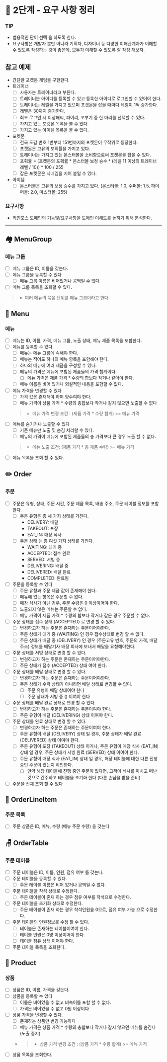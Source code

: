 # 🚀 2단계 - 요구 사항 정리

### TIP

- 범용적인 단어 선택 을 하도록 한다.
- 요구사항은 개발자 뿐만 아니라 기획자, 디자이너 등 다양한 이해관계자가 이해할 수 있도록 작성하는 것이 좋은데, 모두가 이해할 수 있도록 잘 작성 해보자.

## 참고 예제

- 간단한 포켓몬 게임을 구현한다.
- 트레이너
    - [ ]  사용자는 트레이너라고 부른다.
    - [ ]  트레이너는 아이디를 등록할 수 있고 등록한 아이디로 로그인할 수 있어야 한다.
    - [ ]  트레이너는 레벨을 가지고 있으며 포켓몬을 잡을 때마다 레벨이 1씩 증가한다.
    - [ ]  레벨은 30까지 증가한다.
    - [ ]  최초 로그인 시 이상해씨, 파이리, 꼬부기 중 한 마리를 선택할 수 있다.
    - [ ]  가지고 있는 포켓몬 목록을 볼 수 있다.
    - [ ]  가지고 있는 아이템 목록을 볼 수 있다.
- 포켓몬
    - [ ]  전국 도감 번호 1번부터 151번까지의 포켓몬이 무작위로 등장한다.
    - [ ]  포켓몬은 고유의 포획률을 가지고 있다.
    - [ ]  트레이너는 가지고 있는 몬스터볼을 소비함으로써 포켓몬을 잡을 수 있다.
    - [ ]  포획률 = (포켓몬의 포획률 * 몬스터볼 보정 승수 * (레벨 11 이상의 트레이너 레벨 / 10)) * 100 / 255
    - [ ]  잡은 포켓몬은 닉네임을 지어 붙일 수 있다.
- 아이템
    - [ ]  몬스터볼은 고유의 보정 승수를 가지고 있다.
      (몬스터볼: 1.0, 수퍼볼: 1.5, 하이퍼볼: 2.0, 마스터볼: 255)

### 요구사항

- 키친포스 도메인의 기능및/요구사항을 도메인 이해도를 높히기 위해 분석한다.

---

## 🏘️ MenuGroup
### 메뉴 그룹

- [ ] 메뉴 그룹은 ID, 이름을 갖는다.
- [ ] 메뉴 그룹을 등록할 수 있다
    - [ ] 메뉴 그룹 이름은 비어있거나 공백일 수 없다
- [ ] 메뉴 그룹 목록을 조회할 수 있다.

> - 여러 메뉴의 묶음 단위를 메뉴 그룹이라고 한다.

## 📒 Menu
### 메뉴 

- [ ] 메뉴는 ID, 이름, 가격, 메뉴 그룹, 노출 상태, 메뉴 제품 목록을 포함한다.
- [ ] 메뉴를 등록할 수 있다
    - [ ] 메뉴는 메뉴 그룹에 속해야 한다.
    - [ ] 메뉴는 적어도 하나의 메뉴 항목을 포함해야 한다.
    - [ ] 하나의 메뉴에 여러 제품을 구성할 수 있다.
    - [ ] 메뉴의 가격은 메뉴에 포함된 제품들의 가격 합계이다.
        - [ ] 메뉴 가격은 제품 가격 * 수량의 합보다 작거나 같아야 한다.
    - [ ] 메뉴 이름은 비어 있거나 외설적인 내용을 포함할 수 없다.
- [ ] 메뉴 가격을 변경할 수 있다
    - [ ] 가격 값은 존재해야 하며 양수여야 한다.
    - [ ] 메뉴 가격이 상품 가격 * 수량의 총합보다 작거나 같지 않으면 노출할 수 없다
  > - 메뉴 가격 변경 조건 : (제품 가격 * 수량 합계) >= 메뉴 가격
- [ ] 메뉴를 숨기거나 노출할 수 있다
    - [ ] 기존 메뉴만 노출 및 숨김 처리할 수 있다.
    - [ ] 메뉴의 가격이 메뉴에 포함된 제품들의 총 가격보다 큰 경우 노출 할 수 없다.
  > - 메뉴 노출 조건: (제품 가격 * 총 제품 수량) >= 메뉴 가격
- [ ] 메뉴 목록을 조회 할 수 있다. 

## ✏️ Order
### 주문

- [ ] 주문은 유형, 상태, 주문 시간, 주문 제품 목록, 배송 주소, 주문 테이블 정보를 포함한다.
    - [ ] 주문 유형은 총 세 가지 상태를 가진다.
        - DELIVERY: 배달
        - TAKEOUT: 포장
        - EAT_IN: 매장 식사
    - [ ] 주문 상태 는 총 여섯 가지 상태를 가진다.
        - WAITING: 대기 중
        - ACCEPTED: 접수 완료
        - SERVED: 서빙 중
        - DELIVERING: 배달 중
        - DELIVERED: 배달 완료
        - COMPLETED: 완료됨
- [ ] 주문을 등록할 수 있다
    - [ ] 주문 유형과 주문 제품 값이 존재해야 한다.
    - [ ] 메뉴에 없는 항목은 주문할 수 없다.
    - [ ] 매장 식사가 아닌 경우, 주문 수량은 0 이상이어야 한다.
    - [ ] 노출되지 않은 메뉴는 주문할 수 없다.
    - [ ] 메뉴 가격이 제품 가격 * 수량의 합보다 작거나 같은 경우 주문할 수 없다.
- [ ] 주문 상태를 접수 상태 (ACCEPTED) 로 변경 할 수 있다.
  - [ ] 변경하고자 하는 주문은 존재하는 주문이어야한다.
  - [ ] 주문 상태가 대기 중 (WAITING) 인 경우 접수상태로 변경 할 수 없다.
  - [ ] 주문 상태가 배달 중 (DELIVERY) 인 경우 (주문고유 번호, 주문의 가격, 배달 주소) 정보를 배달기사 배정 회사에 보내서 배달을 요청해야한다. 
- [ ] 주문 상태를 서빙 상태로 변경 할 수 있다.
  - [ ] 변경하고자 하는 주문은 존재하는 주문이어야한다.
  - [ ] 주문 상태가 접수 (ACCEPTED) 상태 여야 한다.
- [ ] 주문 상태를 배달 상태로 변경 할 수 있다.
  - [ ] 변경하고자 하는 주문은 존재하는 주문이어야한다.
  - [ ] 주문 상태가 수락 상태가 아니라면 배달 상태로 변경할 수 없다.
    - [ ] 주문 유형이 배달 상태여야 한다
    - [ ] 주문 상태가 서빙 중 () 이여야 한다
- [ ] 주문 상태를 배달 완료 상태로 변경 할 수 있다.
  - [ ] 변경하고자 하는 주문은 존재하는 주문이여야 한다.
  - [ ] 주문 유형이 배달 (DELIVERING) 상태 이여야 한다.
- [ ] 주문 상태를 완료 상태로 변경 할 수 있다.
  - [ ] 변경하고자 하는 주문은 존재하는 주문이여야 한다.
  - [ ] 주문 유형이 배달 (DELIVERY) 상태 일 경우, 주문 상태가 배달 완료 (DELIVERED) 상태 이여야 한다.
  - [ ] 주문 유형이 포장 (TAKEOUT) 상태 이거나, 주문 유형이 매장 식사 (EAT_IN) 상태 일 경우, 주문 상태가 서빙 완료 (SERVED) 상태 이여야 한다.
  - [ ] 주문 유형이 매장 식사 (EAT_IN) 상태 일 경우, 해당 테이블에 대한 다른 진행 중인 주문이 있는지 확인한다.
    - [ ] 만약 해당 테이블에 진행 중인 주문이 없다면, 고객이 식사를 마치고 떠난 것으로 간주하고 테이블을 초기화 한다 (다른 손님을 받을 준비)
- [ ] 주문을 전체 조회 할 수 있다

## 🛒 OrderLineItem
### 주문 목록

- [ ] 주문 상품은 ID, 메뉴, 수량 (메뉴 주문 수량) 을 갖는다

## 🪑 OrderTable
### 주문 테이블

- [ ] 주문 테이블은 ID, 이름, 인원, 점유 여부 를 갖는다.
- [ ] 주문 테이블을 등록할 수 있다.
    - [ ] 주문 테이블 이름은 비어 있거나 공백일 수 없다.
- [ ] 주문 테이블을 착석 상태로 수정한다.
    - [ ] 주문 테이블이 존재 하는 경우 점유 여부를 착석으로 수정한다.
- [ ] 주문 테이블을 초기화 상태로 수정한다.
    - [ ] 주문 테이블이 존재 하는 경우 착석인원을 0으로, 점유 여부 가능 으로 수정한다.
- [ ] 주문 테이블의 인원정보를 수정 할 수 있다.
  - [ ] 테이블은 존재하는 테이블이여야 한다. 
  - [ ] 테이블 인원은 0명 이상이어야 한다.
  - [ ] 테이블 점유 상태 이어야 한다.
- [ ] 주문 테이블 목록을 조회한다.

## 🎁 Product
### 상품

- [ ] 상품은 ID, 이름, 가격을 갖는다.
- [ ] 상품을 등록할 수 있다
    - [ ] 이름은 비어있을 수 없고 비속어를 포함 할 수 없다.
    - [ ] 가격은 비어있을 수 없고 0원 이상이다
- [ ] 상품 가격을 변경할 수 있다.
    - [ ] 존재하는 상품만 변경 가능하다
    - [ ] 메뉴 가격은 상품 가격 * 수량의 총합보다 작거나 같지 않으면 메뉴를 숨긴다 (노출 중지)
    - > - 상품 가격 변경 조건 : (상품 가격 * 수량 합계) >= 메뉴 가격
- [ ] 상품 목록을 조회한다.